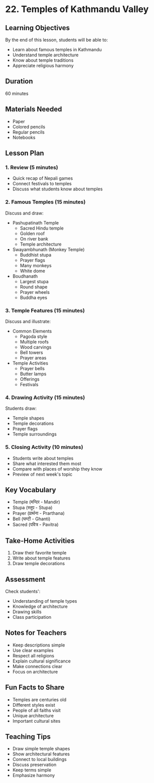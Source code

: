 # 22. Temples of Kathmandu Valley

## Learning Objectives

By the end of this lesson, students will be able to:

- Learn about famous temples in Kathmandu
- Understand temple architecture
- Know about temple traditions
- Appreciate religious harmony

## Duration

60 minutes

## Materials Needed

- Paper
- Colored pencils
- Regular pencils
- Notebooks

## Lesson Plan

### 1. Review (5 minutes)

- Quick recap of Nepali games
- Connect festivals to temples
- Discuss what students know about temples

### 2. Famous Temples (15 minutes)

Discuss and draw:

- Pashupatinath Temple
    - Sacred Hindu temple
    - Golden roof
    - On river bank
    - Temple architecture
- Swayambhunath (Monkey Temple)
    - Buddhist stupa
    - Prayer flags
    - Many monkeys
    - White dome
- Boudhanath
    - Largest stupa
    - Round shape
    - Prayer wheels
    - Buddha eyes

### 3. Temple Features (15 minutes)

Discuss and illustrate:

- Common Elements
    - Pagoda style
    - Multiple roofs
    - Wood carvings
    - Bell towers
    - Prayer areas
- Temple Activities
    - Prayer bells
    - Butter lamps
    - Offerings
    - Festivals

### 4. Drawing Activity (15 minutes)

Students draw:

- Temple shapes
- Temple decorations
- Prayer flags
- Temple surroundings

### 5. Closing Activity (10 minutes)

- Students write about temples
- Share what interested them most
- Compare with places of worship they know
- Preview of next week's topic

## Key Vocabulary

- Temple (मन्दिर - Mandir)
- Stupa (स्तूप - Stupa)
- Prayer (प्रार्थना - Prarthana)
- Bell (घण्टी - Ghanti)
- Sacred (पवित्र - Pavitra)

## Take-Home Activities

1. Draw their favorite temple
2. Write about temple features
3. Draw temple decorations

## Assessment

Check students':

- Understanding of temple types
- Knowledge of architecture
- Drawing skills
- Class participation

## Notes for Teachers

- Keep descriptions simple
- Use clear examples
- Respect all religions
- Explain cultural significance
- Make connections clear
- Focus on architecture

## Fun Facts to Share

- Temples are centuries old
- Different styles exist
- People of all faiths visit
- Unique architecture
- Important cultural sites

## Teaching Tips

- Draw simple temple shapes
- Show architectural features
- Connect to local buildings
- Discuss preservation
- Keep terms simple
- Emphasize harmony